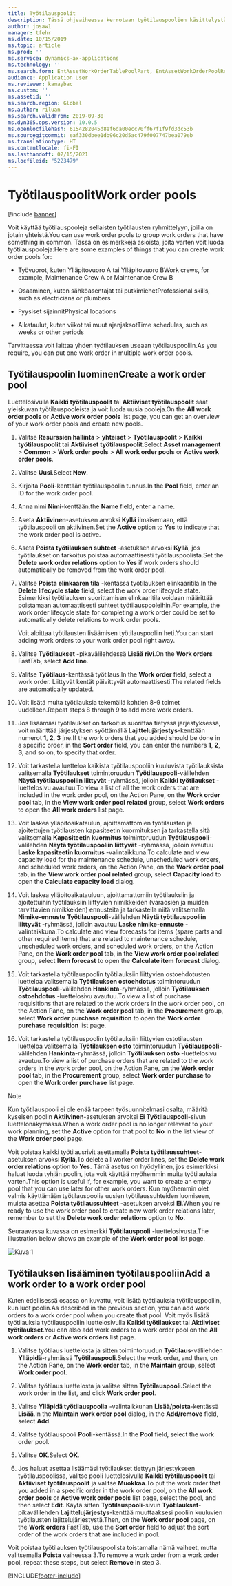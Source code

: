 ```yaml
---
title: Työtilauspoolit
description: Tässä ohjeaiheessa kerrotaan työtilauspoolien käsittelystä resurssien hallinnassa.
author: josaw1
manager: tfehr
ms.date: 10/15/2019
ms.topic: article
ms.prod: ''
ms.service: dynamics-ax-applications
ms.technology: ''
ms.search.form: EntAssetWorkOrderTablePoolPart, EntAssetWorkOrderPoolReferenceInfoPart, EntAssetWorkOrderPool, EntAssetWorkOrderPoolPreviewPart
audience: Application User
ms.reviewer: kamaybac
ms.custom: ''
ms.assetid: ''
ms.search.region: Global
ms.author: riluan
ms.search.validFrom: 2019-09-30
ms.dyn365.ops.version: 10.0.5
ms.openlocfilehash: 6154282045d8ef6da00ecc70ff67f1f9fd3dc53b
ms.sourcegitcommit: eaf330dbee1db96c20d5ac479f007747bea079eb
ms.translationtype: HT
ms.contentlocale: fi-FI
ms.lasthandoff: 02/15/2021
ms.locfileid: "5223479"
---
```

# <a name="work-order-pools"></a><span data-ttu-id="a91d4-103">Työtilauspoolit</span><span class="sxs-lookup"><span data-stu-id="a91d4-103">Work order pools</span></span>

[!include [banner](../../includes/banner.md)]


<span data-ttu-id="a91d4-104">Voit käyttää työtilauspooleja sellaisten työtilausten ryhmittelyyn, joilla on jotain yhteistä.</span><span class="sxs-lookup"><span data-stu-id="a91d4-104">You can use work order pools to group work orders that have something in common.</span></span> <span data-ttu-id="a91d4-105">Tässä on esimerkkejä asioista, joita varten voit luoda työtilauspooleja:</span><span class="sxs-lookup"><span data-stu-id="a91d4-105">Here are some examples of things that you can create  work order pools for:</span></span>

- <span data-ttu-id="a91d4-106">Työvuorot, kuten Ylläpitovuoro A tai Ylläpitovuoro B</span><span class="sxs-lookup"><span data-stu-id="a91d4-106">Work crews, for example, Maintenance Crew A or Maintenance Crew B</span></span>  

- <span data-ttu-id="a91d4-107">Osaaminen, kuten sähköasentajat tai putkimiehet</span><span class="sxs-lookup"><span data-stu-id="a91d4-107">Professional skills, such as electricians or plumbers</span></span>  

- <span data-ttu-id="a91d4-108">Fyysiset sijainnit</span><span class="sxs-lookup"><span data-stu-id="a91d4-108">Physical locations</span></span>  

- <span data-ttu-id="a91d4-109">Aikataulut, kuten viikot tai muut ajanjaksot</span><span class="sxs-lookup"><span data-stu-id="a91d4-109">Time schedules, such as weeks or other periods</span></span>  

<span data-ttu-id="a91d4-110">Tarvittaessa voit laittaa yhden työtilauksen useaan työtilauspooliin.</span><span class="sxs-lookup"><span data-stu-id="a91d4-110">As you require, you can put one work order in multiple work order pools.</span></span>


## <a name="create-a-work-order-pool"></a><span data-ttu-id="a91d4-111">Työtilauspoolin luominen</span><span class="sxs-lookup"><span data-stu-id="a91d4-111">Create a work order pool</span></span>

<span data-ttu-id="a91d4-112">Luettelosivulla **Kaikki työtilauspoolit** tai **Aktiiviset työtilauspoolit** saat yleiskuvan työtilauspooleista ja voit luoda uusia pooleja.</span><span class="sxs-lookup"><span data-stu-id="a91d4-112">On the **All work order pools** or **Active work order pools** list page, you can get an overview of your work order pools and create new pools.</span></span>

1. <span data-ttu-id="a91d4-113">Valitse **Resurssien hallinta** > **yhteiset** > **Työtilauspoolit** > **Kaikki työtilauspoolit** tai **Aktiiviset työtilauspoolit**.</span><span class="sxs-lookup"><span data-stu-id="a91d4-113">Select **Asset management** > **Common** > **Work order pools** > **All work order pools** or **Active work order pools**.</span></span>

2. <span data-ttu-id="a91d4-114">Valitse **Uusi**.</span><span class="sxs-lookup"><span data-stu-id="a91d4-114">Select **New**.</span></span>

3. <span data-ttu-id="a91d4-115">Kirjoita **Pooli**-kenttään työtilauspoolin tunnus.</span><span class="sxs-lookup"><span data-stu-id="a91d4-115">In the **Pool** field, enter an ID for the work order pool.</span></span>

4. <span data-ttu-id="a91d4-116">Anna nimi **Nimi**-kenttään.</span><span class="sxs-lookup"><span data-stu-id="a91d4-116">the **Name** field, enter a name.</span></span>

5. <span data-ttu-id="a91d4-117">Aseta **Aktiivinen**-asetuksen arvoksi **Kyllä** ilmaisemaan, että työtilauspooli on aktiivinen.</span><span class="sxs-lookup"><span data-stu-id="a91d4-117">Set the **Active** option to **Yes** to indicate that the work order pool is active.</span></span>

6. <span data-ttu-id="a91d4-118">Aseta **Poista työtilauksen suhteet** -asetuksen arvoksi **Kyllä**, jos työtilaukset on tarkoitus poistaa automaattisesti työtilauspoolista.</span><span class="sxs-lookup"><span data-stu-id="a91d4-118">Set the **Delete work order relations** option to **Yes** if work orders should automatically be removed from the work order pool.</span></span>

7. <span data-ttu-id="a91d4-119">Valitse **Poista elinkaaren tila** -kentässä työtilauksen elinkaaritila.</span><span class="sxs-lookup"><span data-stu-id="a91d4-119">In the **Delete lifecycle state** field, select the work order lifecycle state.</span></span> <span data-ttu-id="a91d4-120">Esimerkiksi työtilauksen suorittamisen elinkaaritila voidaan määrittää poistamaan automaattisesti suhteet työtilauspooleihin.</span><span class="sxs-lookup"><span data-stu-id="a91d4-120">For example, the work order lifecycle state for completing a work order could be set to automatically delete relations to work order pools.</span></span>

    <span data-ttu-id="a91d4-121">Voit aloittaa työtilausten lisäämisen työtilauspooliin heti.</span><span class="sxs-lookup"><span data-stu-id="a91d4-121">You can start adding work orders to your work order pool right away.</span></span>

8. <span data-ttu-id="a91d4-122">Valitse **Työtilaukset** -pikavälilehdessä **Lisää rivi**.</span><span class="sxs-lookup"><span data-stu-id="a91d4-122">On the **Work orders** FastTab, select **Add line**.</span></span>

9. <span data-ttu-id="a91d4-123">Valitse **Työtilaus**-kentässä työtilaus.</span><span class="sxs-lookup"><span data-stu-id="a91d4-123">In the **Work order** field, select a work order.</span></span> <span data-ttu-id="a91d4-124">Liittyvät kentät päivittyvät automaattisesti.</span><span class="sxs-lookup"><span data-stu-id="a91d4-124">The related fields are automatically updated.</span></span>

10. <span data-ttu-id="a91d4-125">Voit lisätä muita työtilauksia tekemällä kohtien 8–9 toimet uudelleen.</span><span class="sxs-lookup"><span data-stu-id="a91d4-125">Repeat steps 8 through 9 to add more work orders.</span></span>

11. <span data-ttu-id="a91d4-126">Jos lisäämäsi työtilaukset on tarkoitus suorittaa tietyssä järjestyksessä, voit määrittää järjestyksen syöttämällä **Lajittelujärjestys**-kenttään numerot **1**, **2**, **3** jne.</span><span class="sxs-lookup"><span data-stu-id="a91d4-126">If the work orders that you added should be done in a specific order, in the **Sort order** field, you can enter the numbers **1**, **2**, **3**, and so on, to specify that order.</span></span>

12. <span data-ttu-id="a91d4-127">Voit tarkastella luetteloa kaikista työtilauspooliin kuuluvista työtilauksista valitsemalla **Työtilaukset** toimintoruudun **Työtilauspooli**-välilehden **Näytä työtilauspooliin liittyvät** -ryhmässä, jolloin **Kaikki työtilaukset** -luettelosivu avautuu.</span><span class="sxs-lookup"><span data-stu-id="a91d4-127">To view a list of all the work orders that are included in the work order pool, on the Action Pane, on the **Work order pool** tab, in the **View work order pool related** group, select **Work orders** to open the **All work orders** list page.</span></span>

13. <span data-ttu-id="a91d4-128">Voit laskea ylläpitoaikataulun, ajoittamattomien työtilausten ja ajoitettujen työtilausten kapasiteetin kuormituksen ja tarkastella sitä valitsemalla **Kapasiteetin kuormitus** toimintoruudun **Työtilauspooli**-välilehden **Näytä työtilauspooliin liittyvät** -ryhmässä, jolloin avautuu **Laske kapasiteetin kuormitus** -valintaikkuna.</span><span class="sxs-lookup"><span data-stu-id="a91d4-128">To calculate and view capacity load for the maintenance schedule, unscheduled work orders, and scheduled work orders, on the Action Pane, on the **Work order pool** tab, in the **View work order pool related** group, select **Capacity load** to open the **Calculate capacity load** dialog.</span></span>

14. <span data-ttu-id="a91d4-129">Voit laskea ylläpitoaikatauluun, ajoittamattomiin työtilauksiin ja ajoitettuihin työtilauksiin liittyvien nimikkeiden (varaosien ja muiden tarvittavien nimikkeiden) ennusteita ja tarkastella niitä valitsemalla **Nimike-ennuste** **Työtilauspooli**-välilehden **Näytä työtilauspooliin liittyvät** -ryhmässä, jolloin avautuu **Laske nimike-ennuste** -valintaikkuna.</span><span class="sxs-lookup"><span data-stu-id="a91d4-129">To calculate and view forecasts for items (spare parts and other required items) that are related to maintenance schedule, unscheduled work orders, and scheduled work orders, on the Action Pane, on the **Work order pool** tab, in the **View work order pool related** group, select **Item forecast** to open the **Calculate item forecast** dialog.</span></span>

15. <span data-ttu-id="a91d4-130">Voit tarkastella työtilauspoolin työtilauksiin liittyvien ostoehdotusten luetteloa valitsemalla **Työtilauksen ostoehdotus** toimintoruudun **Työtilauspooli**-välilehden **Hankinta**-ryhmässä, jolloin **Työtilauksen ostoehdotus** -luettelosivu avautuu.</span><span class="sxs-lookup"><span data-stu-id="a91d4-130">To view a list of purchase requisitions that are related to the work orders in the work order pool, on the Action Pane, on the **Work order pool** tab, in the **Procurement** group, select **Work order purchase requisition** to open the **Work order purchase requisition** list page.</span></span>

16. <span data-ttu-id="a91d4-131">Voit tarkastella työtilauspoolin työtilauksiin liittyvien ostotilausten luetteloa valitsemalla **Työtilauksen osto** toimintoruudun **Työtilauspooli**-välilehden **Hankinta**-ryhmässä, jolloin **Työtilauksen osto** -luettelosivu avautuu.</span><span class="sxs-lookup"><span data-stu-id="a91d4-131">To view a list of purchase orders that are related to the work orders in the work order pool, on the Action Pane, on the **Work order pool** tab, in the **Procurement** group, select **Work order purchase** to open the **Work order purchase** list page.</span></span>

>[!NOTE]
><span data-ttu-id="a91d4-132">Kun työtilauspooli ei ole enää tarpeen työsuunnitelmasi osalta, määritä kyseisen poolin **Aktiivinen**-asetuksen arvoksi **Ei** **Työtilauspooli**-sivun luettelonäkymässä.</span><span class="sxs-lookup"><span data-stu-id="a91d4-132">When a work order pool is no longer relevant to your work planning, set the **Active** option for that pool to **No** in the list view of the **Work order pool** page.</span></span>

<span data-ttu-id="a91d4-133">Voit poistaa kaikki työtilausrivit asettamalla **Poista työtilaussuhteet**-asetuksen arvoksi **Kyllä**.</span><span class="sxs-lookup"><span data-stu-id="a91d4-133">To delete all worker order lines, set the **Delete work order relations** option to **Yes**.</span></span> <span data-ttu-id="a91d4-134">Tämä asetus on hyödyllinen, jos esimerkiksi haluat luoda tyhjän poolin, jota voit käyttää myöhemmin muita työtilauksia varten.</span><span class="sxs-lookup"><span data-stu-id="a91d4-134">This option is useful if, for example, you want to create an empty pool that you can use later for other work orders.</span></span> <span data-ttu-id="a91d4-135">Kun myöhemmin olet valmis käyttämään työtilauspoolia uusien työtilaussuhteiden luomiseen, muista asettaa **Poista työtilaussuhteet** -asetuksen arvoksi **Ei**.</span><span class="sxs-lookup"><span data-stu-id="a91d4-135">When you're ready to use the work order pool to create new work order relations later, remember to set the **Delete work order relations** option to **No**.</span></span>

<span data-ttu-id="a91d4-136">Seuraavassa kuvassa on esimerkki **Työtilauspooli** -luettelosivusta.</span><span class="sxs-lookup"><span data-stu-id="a91d4-136">The illustration below shows an example of the **Work order pool** list page.</span></span>

![Kuva 1](media/22-work-orders.png)


## <a name="add-a-work-order-to-a-work-order-pool"></a><span data-ttu-id="a91d4-138">Työtilauksen lisääminen työtilauspooliin</span><span class="sxs-lookup"><span data-stu-id="a91d4-138">Add a work order to a work order pool</span></span>

<span data-ttu-id="a91d4-139">Kuten edellisessä osassa on kuvattu, voit lisätä työtilauksia työtilauspooliin, kun luot poolin.</span><span class="sxs-lookup"><span data-stu-id="a91d4-139">As described in the previous section, you can add work orders to a work order pool when you create that pool.</span></span> <span data-ttu-id="a91d4-140">Voit myös lisätä työtilauksia työtilauspooliin luettelosivulla **Kaikki työtilaukset** tai **Aktiiviset työtilaukset**.</span><span class="sxs-lookup"><span data-stu-id="a91d4-140">You can also add work orders to a work order pool on the **All work orders** or **Active work orders** list page.</span></span>

1. <span data-ttu-id="a91d4-141">Valitse työtilaus luettelosta ja sitten toimintoruudun **Työtilaus**-välilehden **Ylläpidä**-ryhmässä **Työtilauspooli**.</span><span class="sxs-lookup"><span data-stu-id="a91d4-141">Select the work order, and then, on the Action Pane, on the **Work order** tab, in the **Maintain** group, select **Work order pool**.</span></span>

2. <span data-ttu-id="a91d4-142">Valitse työtilaus luettelosta ja valitse sitten **Työtilauspooli.**</span><span class="sxs-lookup"><span data-stu-id="a91d4-142">Select the work order in the list, and click **Work order pool**.</span></span>

3. <span data-ttu-id="a91d4-143">Valitse **Ylläpidä työtilauspoolia** -valintaikkunan **Lisää/poista**-kentässä **Lisää**.</span><span class="sxs-lookup"><span data-stu-id="a91d4-143">In the **Maintain work order pool** dialog, in the **Add/remove** field, select **Add**.</span></span>

4. <span data-ttu-id="a91d4-144">Valitse työtilauspooli **Pooli**-kentässä.</span><span class="sxs-lookup"><span data-stu-id="a91d4-144">In the **Pool** field, select the work order pool.</span></span>

5. <span data-ttu-id="a91d4-145">Valitse **OK**.</span><span class="sxs-lookup"><span data-stu-id="a91d4-145">Select **OK**.</span></span>

6. <span data-ttu-id="a91d4-146">Jos haluat asettaa lisäämäsi työtilaukset tiettyyn järjestykseen työtilauspoolissa, valitse pooli luettelosivulla **Kaikki työtilauspoolit** tai **Aktiiviset työtilauspoolit** ja valitse **Muokkaa**.</span><span class="sxs-lookup"><span data-stu-id="a91d4-146">To put the work order that you added in a specific order in the work order pool, on the **All work order pools** or **Active work order pools** list page, select the pool, and then select **Edit**.</span></span> <span data-ttu-id="a91d4-147">Käytä sitten **Työtilauspooli**-sivun **Työtilaukset**-pikavälilehden **Lajittelujärjestys**-kenttää muuttaaksesi pooliin kuuluvien työtilausten lajittelujärjestystä.</span><span class="sxs-lookup"><span data-stu-id="a91d4-147">Then, on the **Work order pool** page, on the **Work orders** FastTab, use the **Sort order** field to adjust the sort order of the work orders that are included in pool.</span></span>

<span data-ttu-id="a91d4-148">Voit poistaa työtilauksen työtilauspoolista toistamalla nämä vaiheet, mutta valitsemalla **Poista** vaiheessa 3.</span><span class="sxs-lookup"><span data-stu-id="a91d4-148">To remove a work order from a work order pool, repeat these steps, but select **Remove** in step 3.</span></span>



[!INCLUDE[footer-include](../../../includes/footer-banner.md)]